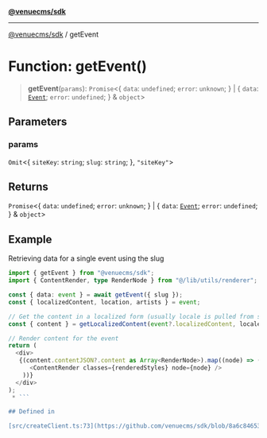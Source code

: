 [**@venuecms/sdk**](../README.md)

***

[@venuecms/sdk](../README.md) / getEvent

# Function: getEvent()

> **getEvent**(`params`): `Promise`\<\{ `data`: `undefined`; `error`: `unknown`; \} \| \{ `data`: [`Event`](../type-aliases/Event.md); `error`: `undefined`; \} & `object`\>

## Parameters

### params

`Omit`\<\{ `siteKey`: `string`; `slug`: `string`; \}, `"siteKey"`\>

## Returns

`Promise`\<\{ `data`: `undefined`; `error`: `unknown`; \} \| \{ `data`: [`Event`](../type-aliases/Event.md); `error`: `undefined`; \} & `object`\>

## Example

Retrieving data for a single event using the slug
```typescript
import { getEvent } from "@venuecms/sdk";
import { ContentRender, type RenderNode } from "@/lib/utils/renderer";

const { data: event } = await getEvent({ slug });
const { localizedContent, location, artists } = event;

// Get the content in a localized form (usually locale is pulled from somewhere like your url params)
const { content } = getLocalizedContent(event?.localizedContent, locale);

// Render content for the event
return (
  <div>
   {(content.contentJSON?.content as Array<RenderNode>).map((node) => (
      <ContentRender classes={renderedStyles} node={node} />
    ))}
  </div>
);
 * ```

## Defined in

[src/createClient.ts:73](https://github.com/venuecms/sdk/blob/8a6c84653ba60be7399cb6d469978abeb0f847f0/src/createClient.ts#L73)
